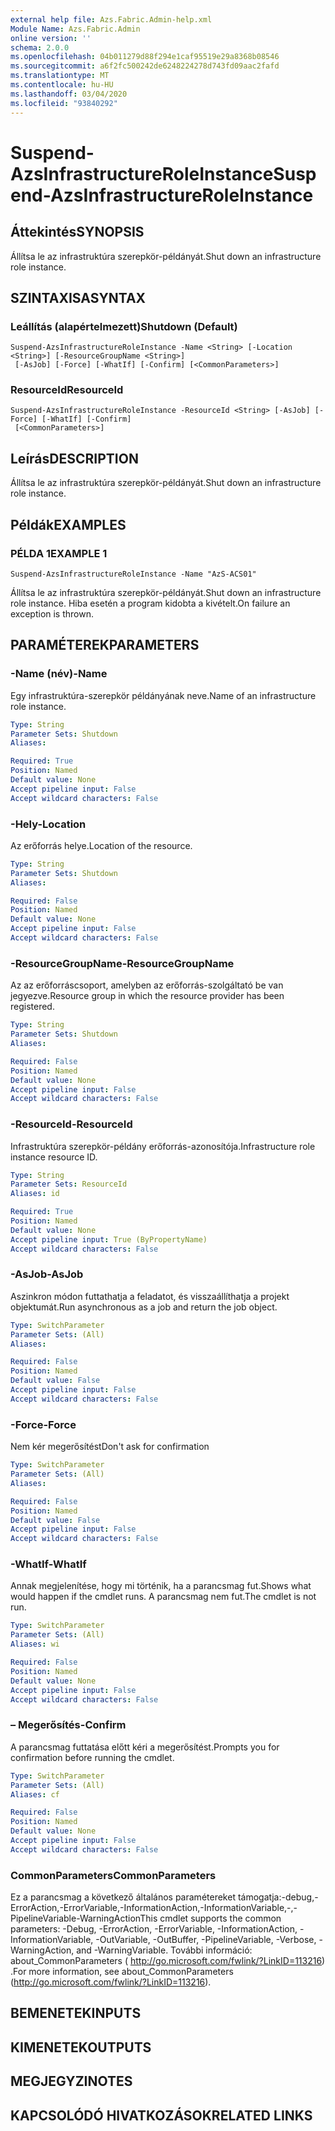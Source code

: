 ```yaml
---
external help file: Azs.Fabric.Admin-help.xml
Module Name: Azs.Fabric.Admin
online version: ''
schema: 2.0.0
ms.openlocfilehash: 04b011279d88f294e1caf95519e29a8368b08546
ms.sourcegitcommit: a6f2fc500242de6248224278d743fd09aac2fafd
ms.translationtype: MT
ms.contentlocale: hu-HU
ms.lasthandoff: 03/04/2020
ms.locfileid: "93840292"
---
```

# <span data-ttu-id="dd8b4-101">Suspend-AzsInfrastructureRoleInstance</span><span class="sxs-lookup"><span data-stu-id="dd8b4-101">Suspend-AzsInfrastructureRoleInstance</span></span>

## <span data-ttu-id="dd8b4-102">Áttekintés</span><span class="sxs-lookup"><span data-stu-id="dd8b4-102">SYNOPSIS</span></span>
<span data-ttu-id="dd8b4-103">Állítsa le az infrastruktúra szerepkör-példányát.</span><span class="sxs-lookup"><span data-stu-id="dd8b4-103">Shut down an infrastructure role instance.</span></span>

## <span data-ttu-id="dd8b4-104">SZINTAXISA</span><span class="sxs-lookup"><span data-stu-id="dd8b4-104">SYNTAX</span></span>

### <span data-ttu-id="dd8b4-105">Leállítás (alapértelmezett)</span><span class="sxs-lookup"><span data-stu-id="dd8b4-105">Shutdown (Default)</span></span>
```
Suspend-AzsInfrastructureRoleInstance -Name <String> [-Location <String>] [-ResourceGroupName <String>]
 [-AsJob] [-Force] [-WhatIf] [-Confirm] [<CommonParameters>]
```

### <span data-ttu-id="dd8b4-106">ResourceId</span><span class="sxs-lookup"><span data-stu-id="dd8b4-106">ResourceId</span></span>
```
Suspend-AzsInfrastructureRoleInstance -ResourceId <String> [-AsJob] [-Force] [-WhatIf] [-Confirm]
 [<CommonParameters>]
```

## <span data-ttu-id="dd8b4-107">Leírás</span><span class="sxs-lookup"><span data-stu-id="dd8b4-107">DESCRIPTION</span></span>
<span data-ttu-id="dd8b4-108">Állítsa le az infrastruktúra szerepkör-példányát.</span><span class="sxs-lookup"><span data-stu-id="dd8b4-108">Shut down an infrastructure role instance.</span></span>

## <span data-ttu-id="dd8b4-109">Példák</span><span class="sxs-lookup"><span data-stu-id="dd8b4-109">EXAMPLES</span></span>

### <span data-ttu-id="dd8b4-110">PÉLDA 1</span><span class="sxs-lookup"><span data-stu-id="dd8b4-110">EXAMPLE 1</span></span>
```
Suspend-AzsInfrastructureRoleInstance -Name "AzS-ACS01"
```

<span data-ttu-id="dd8b4-111">Állítsa le az infrastruktúra szerepkör-példányát.</span><span class="sxs-lookup"><span data-stu-id="dd8b4-111">Shut down an infrastructure role instance.</span></span>
<span data-ttu-id="dd8b4-112">Hiba esetén a program kidobta a kivételt.</span><span class="sxs-lookup"><span data-stu-id="dd8b4-112">On failure an exception is thrown.</span></span>

## <span data-ttu-id="dd8b4-113">PARAMÉTEREK</span><span class="sxs-lookup"><span data-stu-id="dd8b4-113">PARAMETERS</span></span>

### <span data-ttu-id="dd8b4-114">-Name (név)</span><span class="sxs-lookup"><span data-stu-id="dd8b4-114">-Name</span></span>
<span data-ttu-id="dd8b4-115">Egy infrastruktúra-szerepkör példányának neve.</span><span class="sxs-lookup"><span data-stu-id="dd8b4-115">Name of an infrastructure role instance.</span></span>

```yaml
Type: String
Parameter Sets: Shutdown
Aliases:

Required: True
Position: Named
Default value: None
Accept pipeline input: False
Accept wildcard characters: False
```

### <span data-ttu-id="dd8b4-116">-Hely</span><span class="sxs-lookup"><span data-stu-id="dd8b4-116">-Location</span></span>
<span data-ttu-id="dd8b4-117">Az erőforrás helye.</span><span class="sxs-lookup"><span data-stu-id="dd8b4-117">Location of the resource.</span></span>

```yaml
Type: String
Parameter Sets: Shutdown
Aliases:

Required: False
Position: Named
Default value: None
Accept pipeline input: False
Accept wildcard characters: False
```

### <span data-ttu-id="dd8b4-118">-ResourceGroupName</span><span class="sxs-lookup"><span data-stu-id="dd8b4-118">-ResourceGroupName</span></span>
<span data-ttu-id="dd8b4-119">Az az erőforráscsoport, amelyben az erőforrás-szolgáltató be van jegyezve.</span><span class="sxs-lookup"><span data-stu-id="dd8b4-119">Resource group in which the resource provider has been registered.</span></span>

```yaml
Type: String
Parameter Sets: Shutdown
Aliases:

Required: False
Position: Named
Default value: None
Accept pipeline input: False
Accept wildcard characters: False
```

### <span data-ttu-id="dd8b4-120">-ResourceId</span><span class="sxs-lookup"><span data-stu-id="dd8b4-120">-ResourceId</span></span>
<span data-ttu-id="dd8b4-121">Infrastruktúra szerepkör-példány erőforrás-azonosítója.</span><span class="sxs-lookup"><span data-stu-id="dd8b4-121">Infrastructure role instance resource ID.</span></span>

```yaml
Type: String
Parameter Sets: ResourceId
Aliases: id

Required: True
Position: Named
Default value: None
Accept pipeline input: True (ByPropertyName)
Accept wildcard characters: False
```

### <span data-ttu-id="dd8b4-122">-AsJob</span><span class="sxs-lookup"><span data-stu-id="dd8b4-122">-AsJob</span></span>
<span data-ttu-id="dd8b4-123">Aszinkron módon futtathatja a feladatot, és visszaállíthatja a projekt objektumát.</span><span class="sxs-lookup"><span data-stu-id="dd8b4-123">Run asynchronous as a job and return the job object.</span></span>

```yaml
Type: SwitchParameter
Parameter Sets: (All)
Aliases:

Required: False
Position: Named
Default value: False
Accept pipeline input: False
Accept wildcard characters: False
```

### <span data-ttu-id="dd8b4-124">-Force</span><span class="sxs-lookup"><span data-stu-id="dd8b4-124">-Force</span></span>
<span data-ttu-id="dd8b4-125">Nem kér megerősítést</span><span class="sxs-lookup"><span data-stu-id="dd8b4-125">Don't ask for confirmation</span></span>

```yaml
Type: SwitchParameter
Parameter Sets: (All)
Aliases:

Required: False
Position: Named
Default value: False
Accept pipeline input: False
Accept wildcard characters: False
```

### <span data-ttu-id="dd8b4-126">-WhatIf</span><span class="sxs-lookup"><span data-stu-id="dd8b4-126">-WhatIf</span></span>
<span data-ttu-id="dd8b4-127">Annak megjelenítése, hogy mi történik, ha a parancsmag fut.</span><span class="sxs-lookup"><span data-stu-id="dd8b4-127">Shows what would happen if the cmdlet runs.</span></span>
<span data-ttu-id="dd8b4-128">A parancsmag nem fut.</span><span class="sxs-lookup"><span data-stu-id="dd8b4-128">The cmdlet is not run.</span></span>

```yaml
Type: SwitchParameter
Parameter Sets: (All)
Aliases: wi

Required: False
Position: Named
Default value: None
Accept pipeline input: False
Accept wildcard characters: False
```

### <span data-ttu-id="dd8b4-129">– Megerősítés</span><span class="sxs-lookup"><span data-stu-id="dd8b4-129">-Confirm</span></span>
<span data-ttu-id="dd8b4-130">A parancsmag futtatása előtt kéri a megerősítést.</span><span class="sxs-lookup"><span data-stu-id="dd8b4-130">Prompts you for confirmation before running the cmdlet.</span></span>

```yaml
Type: SwitchParameter
Parameter Sets: (All)
Aliases: cf

Required: False
Position: Named
Default value: None
Accept pipeline input: False
Accept wildcard characters: False
```

### <span data-ttu-id="dd8b4-131">CommonParameters</span><span class="sxs-lookup"><span data-stu-id="dd8b4-131">CommonParameters</span></span>
<span data-ttu-id="dd8b4-132">Ez a parancsmag a következő általános paramétereket támogatja:-debug,-ErrorAction,-ErrorVariable,-InformationAction,-InformationVariable,-,-PipelineVariable-WarningAction</span><span class="sxs-lookup"><span data-stu-id="dd8b4-132">This cmdlet supports the common parameters: -Debug, -ErrorAction, -ErrorVariable, -InformationAction, -InformationVariable, -OutVariable, -OutBuffer, -PipelineVariable, -Verbose, -WarningAction, and -WarningVariable.</span></span> <span data-ttu-id="dd8b4-133">További információ: about_CommonParameters ( http://go.microsoft.com/fwlink/?LinkID=113216) .</span><span class="sxs-lookup"><span data-stu-id="dd8b4-133">For more information, see about_CommonParameters (http://go.microsoft.com/fwlink/?LinkID=113216).</span></span>

## <span data-ttu-id="dd8b4-134">BEMENETEK</span><span class="sxs-lookup"><span data-stu-id="dd8b4-134">INPUTS</span></span>

## <span data-ttu-id="dd8b4-135">KIMENETEK</span><span class="sxs-lookup"><span data-stu-id="dd8b4-135">OUTPUTS</span></span>

## <span data-ttu-id="dd8b4-136">MEGJEGYZI</span><span class="sxs-lookup"><span data-stu-id="dd8b4-136">NOTES</span></span>

## <span data-ttu-id="dd8b4-137">KAPCSOLÓDÓ HIVATKOZÁSOK</span><span class="sxs-lookup"><span data-stu-id="dd8b4-137">RELATED LINKS</span></span>
